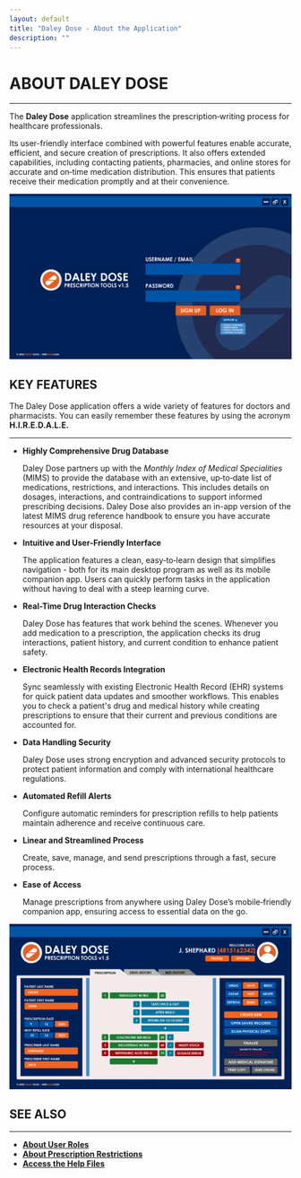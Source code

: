 ```yaml
---
layout: default
title: "Daley Dose - About the Application"
description: ""
---
```


# **ABOUT DALEY DOSE**
---

The **Daley Dose** application streamlines the prescription‑writing process for healthcare professionals.

Its user-friendly interface combined with powerful features enable accurate, efficient, and secure creation of prescriptions. It also offers extended capabilities, including contacting patients, pharmacies, and online stores for accurate and on‑time medication distribution. This ensures that patients receive their medication promptly and at their convenience.

![User Interface login screen](/assets/images/daley-dose-home-window-login.png)

## **KEY FEATURES**
The Daley Dose application offers a wide variety of features for doctors and pharmacists. You can easily remember these features by using the acronym **H.I.R.E.D.A.L.E.**

---
- **Highly Comprehensive Drug Database**  

  Daley Dose partners up with the _Monthly Index of Medical Specialities_ (MIMS) to provide the database with an extensive, up‑to‑date list of medications, restrictions, and interactions. This includes details on dosages, interactions, and contraindications to support informed prescribing decisions. Daley Dose also provides an in-app version of the latest MIMS drug reference handbook to ensure you have accurate resources at your disposal.

- **Intuitive and User-Friendly Interface**  

  The application features a clean, easy‑to‑learn design that simplifies navigation - both for its main desktop program as well as its mobile companion app. Users can quickly perform tasks in the application without having to deal with a steep learning curve.  

- **Real-Time Drug Interaction Checks**  

  Daley Dose has features that work behind the scenes. Whenever you add medication to a prescription, the application checks its drug interactions, patient history, and current condition to enhance patient safety.  

- **Electronic Health Records Integration**  

  Sync seamlessly with existing Electronic Health Record (EHR) systems for quick patient data updates and smoother workflows. This enables you to check a patient's drug and medical history while creating prescriptions to ensure that their current and previous conditions are accounted for. 

- **Data Handling Security**  

  Daley Dose uses strong encryption and advanced security protocols to protect patient information and comply with international healthcare regulations.  

- **Automated Refill Alerts**  

  Configure automatic reminders for prescription refills to help patients maintain adherence and receive continuous care.  

- **Linear and Streamlined Process**  

  Create, save, manage, and send prescriptions through a fast, secure process.  

- **Ease of Access**  

  Manage prescriptions from anywhere using Daley Dose’s mobile‑friendly companion app, ensuring access to essential data on the go.

![Main Screen with Errors](/assets/images/daley-dose-home-window-error.png)

## **SEE ALSO**
---
- [**About User Roles**](/daleydose/about-user-roles)  
- [**About Prescription Restrictions**](/daleydose/about-prescription-restrictions)
- [**Access the Help Files**](/daleydose/help-files)
